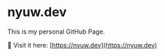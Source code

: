 # nyuw.dev

This is my personal GitHub Page.

🔗 Visit it here: [https://nyuw.dev](https://nyuw.dev)
